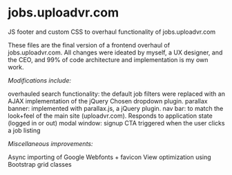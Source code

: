 # jobs.uploadvr.com
JS footer and custom CSS to overhaul functionality of jobs.uploadvr.com 

These files are the final version of a frontend overhaul of jobs.uploadvr.com. All changes were ideated by myself, a UX designer, and the CEO, and 99% of code architecture and implementation is my own work. 

*Modifications include:*

overhauled search functionality: the default job filters were replaced with an AJAX implementation of the jQuery Chosen dropdown plugin.
parallax banner: implemented with parallax.js, a jQuery plugin.
nav bar: to match the look+feel of the main site (uploadvr.com). Responds to application state (logged in or out)
modal window: signup CTA triggered when the user clicks a job listing

*Miscellaneous improvements:*

Async importing of Google Webfonts + favicon
View optimization using Bootstrap grid classes

